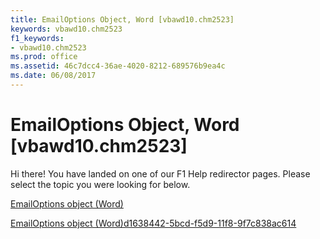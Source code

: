 ```yaml
---
title: EmailOptions Object, Word [vbawd10.chm2523]
keywords: vbawd10.chm2523
f1_keywords:
- vbawd10.chm2523
ms.prod: office
ms.assetid: 46c7dcc4-36ae-4020-8212-689576b9ea4c
ms.date: 06/08/2017
---
```



# EmailOptions Object, Word [vbawd10.chm2523]

Hi there! You have landed on one of our F1 Help redirector pages. Please select the topic you were looking for below.

[EmailOptions object (Word)](http://msdn.microsoft.com/library/41fefa03-c993-e218-0f92-0cf30c0bfbd4%28Office.15%29.aspx)

[EmailOptions object (Word)d1638442-5bcd-f5d9-11f8-9f7c838ac614](http://msdn.microsoft.com/library/d1638442-5bcd-f5d9-11f8-9f7c838ac614%28Office.15%29.aspx)


